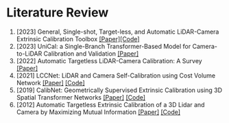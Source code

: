 # Literature Review

1. [2023] General, Single-shot, Target-less, and Automatic LiDAR-Camera Extrinsic Calibration Toolbox [[Paper]](https://staff.aist.go.jp/k.koide/assets/pdf/icra2023.pdf)[[Code]](https://github.com/koide3/direct_visual_lidar_calibration)
2. [2023] UniCal: a Single-Branch Transformer-Based Model for Camera-to-LiDAR Calibration and Validation [[Paper]](https://arxiv.org/pdf/2304.09715.pdf) 
3. [2022] Automatic Targetless LiDAR-Camera Calibration: A Survey [[Paper]](https://assets.researchsquare.com/files/rs-2018540/v1_covered.pdf?c=1662143074)
4. [2021] LCCNet: LiDAR and Camera Self-Calibration using Cost Volume Network [[Paper]](https://arxiv.org/pdf/2012.13901.pdf) [[Code]](https://github.com/IIPCVLAB/LCCNet)
5. [2019] CalibNet: Geometrically Supervised Extrinsic Calibration using 3D Spatial Transformer Networks [[Paper]](https://arxiv.org/pdf/1803.08181.pdf) [[Code]](https://github.com/epiception/CalibNet)
6. [2012]  Automatic Targetless Extrinsic Calibration of a 3D Lidar and Camera by Maximizing Mutual Information [[Paper]](http://robots.engin.umich.edu/publications/gpandey-2012a.pdf) [[Code]](https://github.com/xmba15/automatic_lidar_camera_calibration)